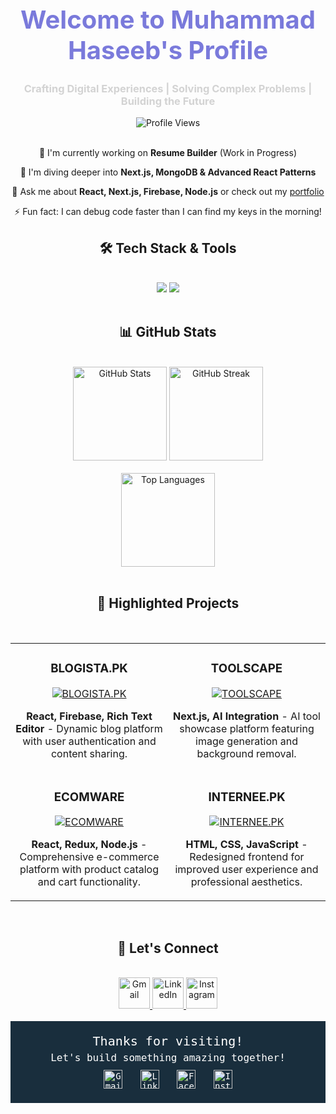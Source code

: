 <div align="center">
  <h1 style="font-size: 40px; color: #7A7ADB;">Welcome to Muhammad Haseeb's Profile</h1>
  <h3 style="color: #D3D3D3;">Crafting Digital Experiences | Solving Complex Problems | Building the Future</h3>
</div>

<div align="center">
  <img src="https://komarev.com/ghpvc/?username=haseebshahbaz&color=blueviolet&style=flat-square&label=Profile+Views" alt="Profile Views" />
</div>

<br/>

<div align="center">
 
 🔭 I'm currently working on **Resume Builder** (Work in Progress)
 
 🌱 I'm diving deeper into **Next.js, MongoDB & Advanced React Patterns**

 💬 Ask me about **React, Next.js, Firebase, Node.js** or check out my [portfolio](https://your-portfolio-url.com)

 ⚡ Fun fact: I can debug code faster than I can find my keys in the morning!

</div>

<h2 align="center">🛠️ Tech Stack & Tools</h2>
<br/>
<div align="center">
  <img src="https://skillicons.dev/icons?i=react,bootstrap,mui,html,css,vscode,github,figma,tailwind,git" />
  <img src="https://skillicons.dev/icons?i=nodejs,javascript,typescript,express,firebase,mongodb,nextjs,mysql" /><br>
</div>

<br/>

<h2 align="center">📊 GitHub Stats</h2>
<br/>
<div align="center">
  <img src="https://github-readme-stats.vercel.app/api?username=haseebshahbaz&show_icons=true&count_private=true&hide_border=true&title_color=7A7ADB&icon_color=2234AE&text_color=D3D3D3&bg_color=0,000000,130F40" height="150" alt="GitHub Stats"/>
  <img src="https://github-readme-streak-stats.herokuapp.com/?user=haseebshahbaz&theme=dark&hide_border=true&background=0D1117&stroke=0000&ring=e05397&fire=e05397&currStreakLabel=e05397" height="150" alt="GitHub Streak"/>
</div>
<br/>
<div align="center">
  <img src="https://github-readme-stats.vercel.app/api/top-langs/?username=haseebshahbaz&layout=compact&hide_border=true&title_color=7A7ADB&text_color=D3D3D3&bg_color=0,000000,130F40" height="150" alt="Top Languages"/>
</div>

<br/>

<h2 align="center">🌟 Highlighted Projects</h2>
<br/>
<div align="center">
  <table>
    <tr>
      <td width="50%">
        <h3 align="center">BLOGISTA.PK</h3>
        <div align="center">
          <a href="https://blogista-blog-website.vercel.app/" target="_blank">
            <img src="https://github-readme-stats.vercel.app/api/pin/?username=haseebshahbaz&repo=blogista&theme=react&hide_border=true&bg_color=1F222E&title_color=F85D7F&icon_color=F8D866" alt="BLOGISTA.PK"/>
          </a>
          <p><strong>React, Firebase, Rich Text Editor</strong> - Dynamic blog platform with user authentication and content sharing.</p>
        </div>
      </td>
      <td width="50%">
        <h3 align="center">TOOLSCAPE</h3>
        <div align="center">
          <a href="https://toolscape.vercel.app/" target="_blank">
            <img src="https://github-readme-stats.vercel.app/api/pin/?username=haseebshahbaz&repo=toolscape&theme=react&hide_border=true&bg_color=1F222E&title_color=F85D7F&icon_color=F8D866" alt="TOOLSCAPE"/>
          </a>
          <p><strong>Next.js, AI Integration</strong> - AI tool showcase platform featuring image generation and background removal.</p>
        </div>
      </td>
    </tr>
    <tr>
      <td width="50%">
        <h3 align="center">ECOMWARE</h3>
        <div align="center">
          <a href="https://haseebshahbaz.github.io/ECOMWARE/" target="_blank">
            <img src="https://github-readme-stats.vercel.app/api/pin/?username=haseebshahbaz&repo=ECOMWARE&theme=react&hide_border=true&bg_color=1F222E&title_color=F85D7F&icon_color=F8D866" alt="ECOMWARE"/>
          </a>
          <p><strong>React, Redux, Node.js</strong> - Comprehensive e-commerce platform with product catalog and cart functionality.</p>
        </div>
      </td>
      <td width="50%">
        <h3 align="center">INTERNEE.PK</h3>
        <div align="center">
          <a href="https://haseebshahbaz.github.io/Internee.pk/" target="_blank">
            <img src="https://github-readme-stats.vercel.app/api/pin/?username=haseebshahbaz&repo=Internee.pk&theme=react&hide_border=true&bg_color=1F222E&title_color=F85D7F&icon_color=F8D866" alt="INTERNEE.PK"/>
          </a>
          <p><strong>HTML, CSS, JavaScript</strong> - Redesigned frontend for improved user experience and professional aesthetics.</p>
        </div>
      </td>
    </tr>
  </table>
</div>

<br/>

<h2 align="center">🤝 Let's Connect</h2>
<br/>
<div align="center">
  <a href="mailto:haseebshahbazpk786@gmail.com" target="_blank">
    <img src="https://skillicons.dev/icons?i=gmail" alt="Gmail" height="50"/>
  </a>
  <a href="https://www.linkedin.com/in/mdhaseeb07/" target="_blank">
    <img src="https://skillicons.dev/icons?i=linkedin" alt="LinkedIn" height="50"/>
  </a>
  <a href="https://www.instagram.com/ch.haseebshahbaz/" target="_blank">
    <img src="https://skillicons.dev/icons?i=instagram" alt="Instagram" height="50"/>
  </a>
</div>

<br/>

<!-- Simple Styled Footer -->
<footer style="background-color: #192e3d; color: white; padding: 20px; text-align: center; font-family: 'Fira Code', monospace;">
  <p style="font-size: 20px; margin: 0;">Thanks for visiting!</p>
  <p style="font-size: 16px; margin: 5px 0;">Let's build something amazing together!</p>
  <div style="margin-top: 10px;">
    <!-- Social Icons -->
    <a href="mailto:haseebshahbazpk786@gmail.com" style="margin: 0 10px; text-decoration: none; color: white;">
      <img src="https://skillicons.dev/icons?i=gmail" alt="Gmail" width="30">
    </a>
    <a href="https://www.linkedin.com/in/mdhaseeb07/" target="_blank" style="margin: 0 10px; text-decoration: none; color: white;">
      <img src="https://skillicons.dev/icons?i=linkedin" alt="LinkedIn" width="30">
    </a>
    <a href="https://web.facebook.com/profile.php?id=100013907506597" target="_blank" style="margin: 0 10px; text-decoration: none; color: white;">
      <img src="https://skillicons.dev/icons?i=facebook" alt="Facebook" width="30">
    </a>
    <a href="https://www.instagram.com/ch.haseebshahbaz/" target="_blank" style="margin: 0 10px; text-decoration: none; color: white;">
      <img src="https://skillicons.dev/icons?i=instagram" alt="Instagram" width="30">
    </a>
  </div>
</footer>

